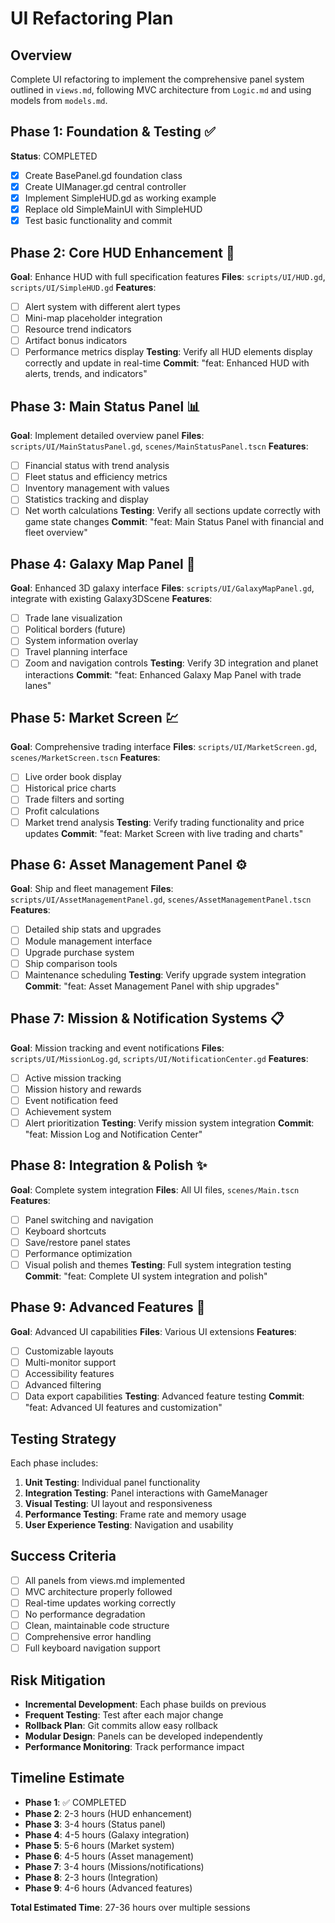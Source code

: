# UI Refactoring Plan

## Overview
Complete UI refactoring to implement the comprehensive panel system outlined in `views.md`, following MVC architecture from `Logic.md` and using models from `models.md`.

## Phase 1: Foundation & Testing ✅
**Status**: COMPLETED
- [x] Create BasePanel.gd foundation class
- [x] Create UIManager.gd central controller
- [x] Implement SimpleHUD.gd as working example
- [x] Replace old SimpleMainUI with SimpleHUD
- [x] Test basic functionality and commit

## Phase 2: Core HUD Enhancement 🔄
**Goal**: Enhance HUD with full specification features
**Files**: `scripts/UI/HUD.gd`, `scripts/UI/SimpleHUD.gd`
**Features**:
- [ ] Alert system with different alert types
- [ ] Mini-map placeholder integration
- [ ] Resource trend indicators
- [ ] Artifact bonus indicators
- [ ] Performance metrics display
**Testing**: Verify all HUD elements display correctly and update in real-time
**Commit**: "feat: Enhanced HUD with alerts, trends, and indicators"

## Phase 3: Main Status Panel 📊
**Goal**: Implement detailed overview panel
**Files**: `scripts/UI/MainStatusPanel.gd`, `scenes/MainStatusPanel.tscn`
**Features**:
- [ ] Financial status with trend analysis
- [ ] Fleet status and efficiency metrics
- [ ] Inventory management with values
- [ ] Statistics tracking and display
- [ ] Net worth calculations
**Testing**: Verify all sections update correctly with game state changes
**Commit**: "feat: Main Status Panel with financial and fleet overview"

## Phase 4: Galaxy Map Panel 🌌
**Goal**: Enhanced 3D galaxy interface
**Files**: `scripts/UI/GalaxyMapPanel.gd`, integrate with existing Galaxy3DScene
**Features**:
- [ ] Trade lane visualization
- [ ] Political borders (future)
- [ ] System information overlay
- [ ] Travel planning interface
- [ ] Zoom and navigation controls
**Testing**: Verify 3D integration and planet interactions
**Commit**: "feat: Enhanced Galaxy Map Panel with trade lanes"

## Phase 5: Market Screen 💹
**Goal**: Comprehensive trading interface
**Files**: `scripts/UI/MarketScreen.gd`, `scenes/MarketScreen.tscn`
**Features**:
- [ ] Live order book display
- [ ] Historical price charts
- [ ] Trade filters and sorting
- [ ] Profit calculations
- [ ] Market trend analysis
**Testing**: Verify trading functionality and price updates
**Commit**: "feat: Market Screen with live trading and charts"

## Phase 6: Asset Management Panel ⚙️
**Goal**: Ship and fleet management
**Files**: `scripts/UI/AssetManagementPanel.gd`, `scenes/AssetManagementPanel.tscn`
**Features**:
- [ ] Detailed ship stats and upgrades
- [ ] Module management interface
- [ ] Upgrade purchase system
- [ ] Ship comparison tools
- [ ] Maintenance scheduling
**Testing**: Verify upgrade system integration
**Commit**: "feat: Asset Management Panel with ship upgrades"

## Phase 7: Mission & Notification Systems 📋
**Goal**: Mission tracking and event notifications
**Files**: `scripts/UI/MissionLog.gd`, `scripts/UI/NotificationCenter.gd`
**Features**:
- [ ] Active mission tracking
- [ ] Mission history and rewards
- [ ] Event notification feed
- [ ] Achievement system
- [ ] Alert prioritization
**Testing**: Verify mission system integration
**Commit**: "feat: Mission Log and Notification Center"

## Phase 8: Integration & Polish ✨
**Goal**: Complete system integration
**Files**: All UI files, `scenes/Main.tscn`
**Features**:
- [ ] Panel switching and navigation
- [ ] Keyboard shortcuts
- [ ] Save/restore panel states
- [ ] Performance optimization
- [ ] Visual polish and themes
**Testing**: Full system integration testing
**Commit**: "feat: Complete UI system integration and polish"

## Phase 9: Advanced Features 🚀
**Goal**: Advanced UI capabilities
**Files**: Various UI extensions
**Features**:
- [ ] Customizable layouts
- [ ] Multi-monitor support
- [ ] Accessibility features
- [ ] Advanced filtering
- [ ] Data export capabilities
**Testing**: Advanced feature testing
**Commit**: "feat: Advanced UI features and customization"

## Testing Strategy
Each phase includes:
1. **Unit Testing**: Individual panel functionality
2. **Integration Testing**: Panel interactions with GameManager
3. **Visual Testing**: UI layout and responsiveness
4. **Performance Testing**: Frame rate and memory usage
5. **User Experience Testing**: Navigation and usability

## Success Criteria
- [ ] All panels from views.md implemented
- [ ] MVC architecture properly followed
- [ ] Real-time updates working correctly
- [ ] No performance degradation
- [ ] Clean, maintainable code structure
- [ ] Comprehensive error handling
- [ ] Full keyboard navigation support

## Risk Mitigation
- **Incremental Development**: Each phase builds on previous
- **Frequent Testing**: Test after each major change
- **Rollback Plan**: Git commits allow easy rollback
- **Modular Design**: Panels can be developed independently
- **Performance Monitoring**: Track performance impact

## Timeline Estimate
- **Phase 1**: ✅ COMPLETED
- **Phase 2**: 2-3 hours (HUD enhancement)
- **Phase 3**: 3-4 hours (Status panel)
- **Phase 4**: 4-5 hours (Galaxy integration)
- **Phase 5**: 5-6 hours (Market system)
- **Phase 6**: 4-5 hours (Asset management)
- **Phase 7**: 3-4 hours (Missions/notifications)
- **Phase 8**: 2-3 hours (Integration)
- **Phase 9**: 4-6 hours (Advanced features)

**Total Estimated Time**: 27-36 hours over multiple sessions